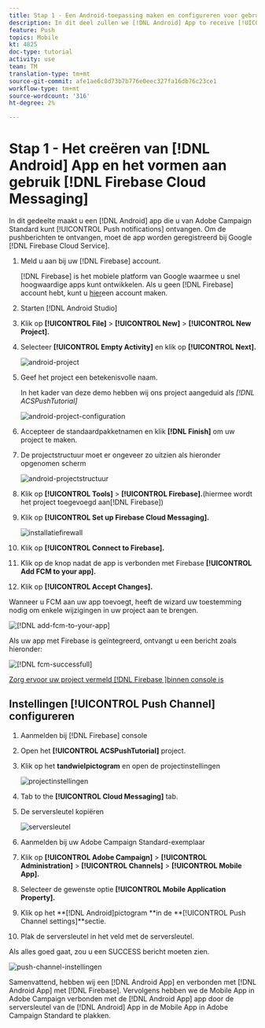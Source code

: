 ```yaml
---
title: Stap 1 - Een Android-toepassing maken en configureren voor gebruik van Firebase Cloud Messaging
description: In dit deel zullen we [!DNL Android] App to receive [!UICONTROL Push notifications] uit Adobe Campaign Standard ontstaan. Om de pushberichten te ontvangen, moet de app zijn geregistreerd bij Google [!DNL Firebase Cloud Service].
feature: Push
topics: Mobile
kt: 4825
doc-type: tutorial
activity: use
team: TM
translation-type: tm+mt
source-git-commit: afe1ae6c8d73b7b776e0eec327fa16db76c23ce1
workflow-type: tm+mt
source-wordcount: '316'
ht-degree: 2%

---
```



# Stap 1 - Het creëren van [!DNL Android] App en het vormen aan gebruik [!DNL Firebase Cloud Messaging]

In dit gedeelte maakt u een [!DNL Android] app die u van Adobe Campaign Standard kunt [!UICONTROL Push notifications] ontvangen. Om de pushberichten te ontvangen, moet de app worden geregistreerd bij Google [!DNL Firebase Cloud Service].

1. Meld u aan bij uw [!DNL Firebase] account.

   [!DNL Firebase] is het mobiele platform van Google waarmee u snel hoogwaardige apps kunt ontwikkelen. Als u geen [!DNL Firebase] account hebt, kunt u [hier](https://firebase.google.com)een account maken.

2. Starten [!DNL Android Studio]
3. Klik op **[!UICONTROL File]** > **[!UICONTROL New]** > **[!UICONTROL New Project].**
4. Selecteer **[!UICONTROL Empty Activity]** en klik op **[!UICONTROL Next].**

   ![android-project](assets/android-project.PNG)

5. Geef het project een betekenisvolle naam.

   In het kader van deze demo hebben wij ons project aangeduid als *[!DNL ACSPushTutorial]*

   ![android-project-configuration](assets/android-project-configuration.PNG)

6. Accepteer de standaardpakketnamen en klik **[!DNL Finish]** om uw project te maken.
7. De projectstructuur moet er ongeveer zo uitzien als hieronder opgenomen scherm

   ![android-projectstructuur](assets/android-project-structure.PNG)

8. Klik op **[!UICONTROL Tools]** > **[!UICONTROL Firebase].**(hiermee wordt het project toegevoegd aan[!DNL Firebase])
9. Klik op **[!UICONTROL Set up Firebase Cloud Messaging].**

   ![installatiefirewall](assets/android-project-firebase-messaging.PNG)

10. Klik op **[!UICONTROL Connect to Firebase].**
11. Klik op de knop nadat de app is verbonden met Firebase **[!UICONTROL Add FCM to your app].**
12. Klik op **[!UICONTROL Accept Changes].**

   Wanneer u FCM aan uw app toevoegt, heeft de wizard uw toestemming nodig om enkele wijzigingen in uw project aan te brengen.

   ![[!DNL add-fcm-to-your-app]](assets/firebase-add-fcm-to-app.PNG)

Als uw app met Firebase is geïntegreerd, ontvangt u een bericht zoals hieronder:

![[!DNL fcm-successfull]](assets/android-firebase-success.PNG)

[Zorg ervoor uw project vermeld [!DNL Firebase ]binnen console is](https://console.firebase.google.com/)

## Instellingen [!UICONTROL Push Channel] configureren

1. Aanmelden bij [!DNL Firebase] console
2. Open het **[!UICONTROL ACSPushTutorial]** project.
3. Klik op het **tandwielpictogram** en open de projectinstellingen

   ![projectinstellingen](assets/firebase-project-settings.PNG)

4. Tab to the **[!UICONTROL Cloud Messaging]** tab.
5. De serversleutel kopiëren

   ![serversleutel](assets/firebase-server-key.PNG)

6. Aanmelden bij uw Adobe Campaign Standard-exemplaar
7. Klik op **[!UICONTROL Adobe Campaign]** > **[!UICONTROL Administration]** > **[!UICONTROL Channels]** > **[!UICONTROL Mobile App].**
8. Selecteer de gewenste optie **[!UICONTROL Mobile Application Property].**
9. Klik op het **[!DNL Android]pictogram **in de **[!UICONTROL Push Channel settings]**sectie.
10. Plak de serversleutel in het veld met de serversleutel.

Als alles goed gaat, zou u een SUCCESS bericht moeten zien.

![push-channel-instellingen](assets/push-channel-settings.PNG)

Samenvattend, hebben wij een [!DNL Android App] en verbonden met [!DNL Android App] met [!DNL Firebase]. Vervolgens hebben we de Mobile App in Adobe Campaign verbonden met de [!DNL Android App] app door de serversleutel van de [!DNL Android] App in de Mobile App in Adobe Campaign Standard te plakken.

